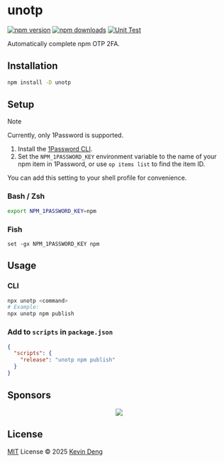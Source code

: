 # unotp

[![npm version][npm-version-src]][npm-version-href]
[![npm downloads][npm-downloads-src]][npm-downloads-href]
[![Unit Test][unit-test-src]][unit-test-href]

Automatically complete npm OTP 2FA.

## Installation

```bash
npm install -D unotp
```

## Setup

> [!NOTE]
> Currently, only 1Password is supported.

1. Install the [1Password CLI](https://developer.1password.com/docs/cli/get-started/).
2. Set the `NPM_1PASSWORD_KEY` environment variable to the name of your npm item in 1Password, or use `op items list` to find the item ID.

You can add this setting to your shell profile for convenience.

### Bash / Zsh

```bash
export NPM_1PASSWORD_KEY=npm
```

### Fish

```fish
set -gx NPM_1PASSWORD_KEY npm
```

## Usage

### CLI

```bash
npx unotp <command>
# Example:
npx unotp npm publish
```

### Add to `scripts` in `package.json`

```json
{
  "scripts": {
    "release": "unotp npm publish"
  }
}
```

## Sponsors

<p align="center">
  <a href="https://cdn.jsdelivr.net/gh/sxzz/sponsors/sponsors.svg">
    <img src='https://cdn.jsdelivr.net/gh/sxzz/sponsors/sponsors.svg'/>
  </a>
</p>

## License

[MIT](./LICENSE) License © 2025 [Kevin Deng](https://github.com/sxzz)

<!-- Badges -->

[npm-version-src]: https://img.shields.io/npm/v/unotp.svg
[npm-version-href]: https://npmjs.com/package/unotp
[npm-downloads-src]: https://img.shields.io/npm/dm/unotp
[npm-downloads-href]: https://www.npmcharts.com/compare/unotp?interval=30
[unit-test-src]: https://github.com/sxzz/unotp/actions/workflows/unit-test.yml/badge.svg
[unit-test-href]: https://github.com/sxzz/unotp/actions/workflows/unit-test.yml
